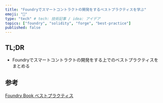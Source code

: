 ```yaml
---
title: "Foundryでスマートコントラクトの開発をするベストプラクティスを学ぶ"
emoji: "👋"
type: "tech" # tech: 技術記事 / idea: アイデア
topics: ["foundry", "solidity", "forge", "best-practice"]
published: false
---
```


## TL;DR

- Foundryでスマートコントラクトの開発をする上でのベストプラクティスをまとめる

## 参考

[Foundry Book ベストプラクティス](https://book.getfoundry.sh/tutorials/best-practices)
